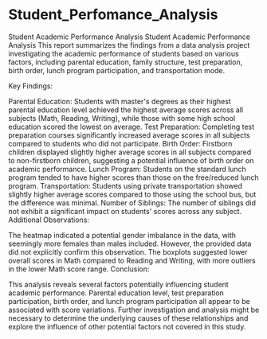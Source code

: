 # Student_Perfomance_Analysis
Student Academic Performance Analysis
Student Academic Performance Analysis
This report summarizes the findings from a data analysis project investigating the academic performance of students based on various factors, including parental education, family structure, test preparation, birth order, lunch program participation, and transportation mode.

Key Findings:

Parental Education: Students with master's degrees as their highest parental education level achieved the highest average scores across all subjects (Math, Reading, Writing), while those with some high school education scored the lowest on average.
Test Preparation: Completing test preparation courses significantly increased average scores in all subjects compared to students who did not participate.
Birth Order: Firstborn children displayed slightly higher average scores in all subjects compared to non-firstborn children, suggesting a potential influence of birth order on academic performance.
Lunch Program: Students on the standard lunch program tended to have higher scores than those on the free/reduced lunch program.
Transportation: Students using private transportation showed slightly higher average scores compared to those using the school bus, but the difference was minimal.
Number of Siblings: The number of siblings did not exhibit a significant impact on students' scores across any subject.
Additional Observations:

The heatmap indicated a potential gender imbalance in the data, with seemingly more females than males included. However, the provided data did not explicitly confirm this observation.
The boxplots suggested lower overall scores in Math compared to Reading and Writing, with more outliers in the lower Math score range.
Conclusion:

This analysis reveals several factors potentially influencing student academic performance. Parental education level, test preparation participation, birth order, and lunch program participation all appear to be associated with score variations. Further investigation and analysis might be necessary to determine the underlying causes of these relationships and explore the influence of other potential factors not covered in this study.
